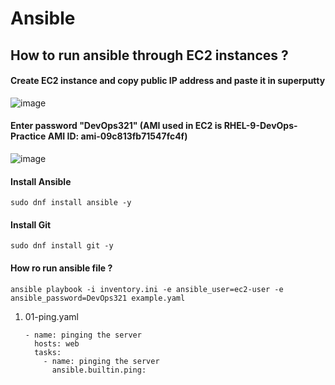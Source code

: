 
# Ansible

## How to run ansible through EC2 instances ?


#### Create EC2 instance and copy public IP address and paste it in superputty
![image](https://github.com/user-attachments/assets/e06f9098-4b25-4d27-bdbb-fa54d4a14fc6)


#### Enter password "DevOps321" (AMI used in EC2 is RHEL-9-DevOps-Practice  AMI ID: ami-09c813fb71547fc4f)
![image](https://github.com/user-attachments/assets/dd25ffb4-dd85-4a5b-863c-0a3e2d33ff3f)

#### Install Ansible
```
sudo dnf install ansible -y
```

#### Install Git
```
sudo dnf install git -y
```

#### How ro run ansible file ? 
```
ansible playbook -i inventory.ini -e ansible_user=ec2-user -e ansible_password=DevOps321 example.yaml
```

1. 01-ping.yaml
   ```
   - name: pinging the server
     hosts: web
     tasks:
       - name: pinging the server
         ansible.builtin.ping:
   ```
